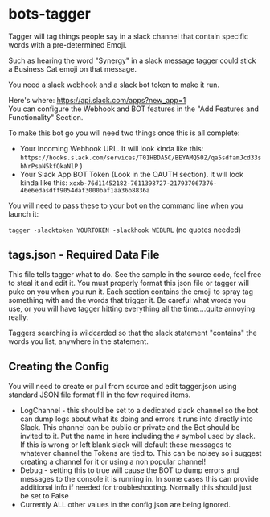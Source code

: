 # bots-tagger

Tagger will tag things people say in a slack channel that contain specific words with a pre-determined Emoji.

Such as hearing the word "Synergy" in a slack message tagger could stick a Business Cat emoji on that message.

You need a slack webhook and a slack bot token to make it run.

Here's where: https://api.slack.com/apps?new_app=1  
You can configure the Webhook and BOT features in the "Add Features and Functionality" Section.

To make this bot go you will need two things once this is all complete:
- Your Incoming Webhook URL. It will look kinda like this: `https://hooks.slack.com/services/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QkaNlP` )
- Your Slack App BOT Token (Look in the OAUTH section).  It will look kinda like this: 
`xoxb-76d11452182-7611398727-217937067376-46e6edasdff9054daf3000baf1aa36b8836a`

You will need to pass these to your bot on the command line when you launch it:

`tagger -slacktoken YOURTOKEN -slackhook WEBURL`  (no quotes needed)

## tags.json - Required Data File
This file tells tagger what to do.   See the sample in the source code, feel free to steal it and edit it.  You must properly format this json file or tagger will puke on you when you run it.  Each section contains the emoji to spray tag something with and the words that trigger it.   Be careful what words you use, or you will have tagger hitting everything all the time....quite annoying really.  

Taggers searching is wildcarded so that the slack statement "contains" the words you list, anywhere in the statement.

## Creating the Config
You will need to create or pull from source and edit tagger.json using standard JSON file format fill in the few required items.
- LogChannel - this should be set to a dedicated slack channel so the bot can dump logs about what its doing and errors it runs into directly into Slack.  This channel can be public or private and the Bot should be invited to it.  Put the name in here including the `#` symbol used by slack.   If this is wrong or left blank slack will default these messages to whatever channel the Tokens are tied to.  This can be noisey so i suggest creating a channel for it or using a non popular channel!
- Debug - setting this to true will cause the BOT to dump errors and messages to the console it is running in.  In some cases this can provide additional info if needed for troubleshooting.  Normally this should just be set to False
- Currently ALL other values in the config.json are being ignored.



